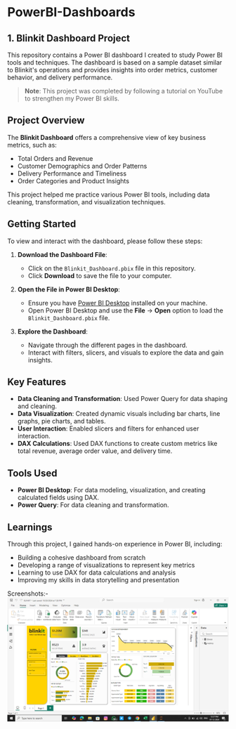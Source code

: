 # PowerBI-Dashboards

## 1. Blinkit Dashboard Project

This repository contains a Power BI dashboard I created to study Power BI tools and techniques. The dashboard is based on a sample dataset similar to Blinkit's operations and provides insights into order metrics, customer behavior, and delivery performance.

> **Note**: This project was completed by following a tutorial on YouTube to strengthen my Power BI skills.

## Project Overview

The **Blinkit Dashboard** offers a comprehensive view of key business metrics, such as:
- Total Orders and Revenue
- Customer Demographics and Order Patterns
- Delivery Performance and Timeliness
- Order Categories and Product Insights

This project helped me practice various Power BI tools, including data cleaning, transformation, and visualization techniques.

## Getting Started

To view and interact with the dashboard, please follow these steps:

1. **Download the Dashboard File**:
   - Click on the `Blinkit_Dashboard.pbix` file in this repository.
   - Click **Download** to save the file to your computer.

2. **Open the File in Power BI Desktop**:
   - Ensure you have [Power BI Desktop](https://powerbi.microsoft.com/desktop/) installed on your machine.
   - Open Power BI Desktop and use the **File** → **Open** option to load the `Blinkit_Dashboard.pbix` file.

3. **Explore the Dashboard**:
   - Navigate through the different pages in the dashboard.
   - Interact with filters, slicers, and visuals to explore the data and gain insights.

## Key Features

- **Data Cleaning and Transformation**: Used Power Query for data shaping and cleaning.
- **Data Visualization**: Created dynamic visuals including bar charts, line graphs, pie charts, and tables.
- **User Interaction**: Enabled slicers and filters for enhanced user interaction.
- **DAX Calculations**: Used DAX functions to create custom metrics like total revenue, average order value, and delivery time.

## Tools Used

- **Power BI Desktop**: For data modeling, visualization, and creating calculated fields using DAX.
- **Power Query**: For data cleaning and transformation.

## Learnings

Through this project, I gained hands-on experience in Power BI, including:
- Building a cohesive dashboard from scratch
- Developing a range of visualizations to represent key metrics
- Learning to use DAX for data calculations and analysis
- Improving my skills in data storytelling and presentation

Screenshots:-
  ![Finance Tracker Dashboard Screenshot](https://github.com/AfsalAbbas/Powerbi_Dashboards/blob/main/Blinkit/Blinkit.png)

